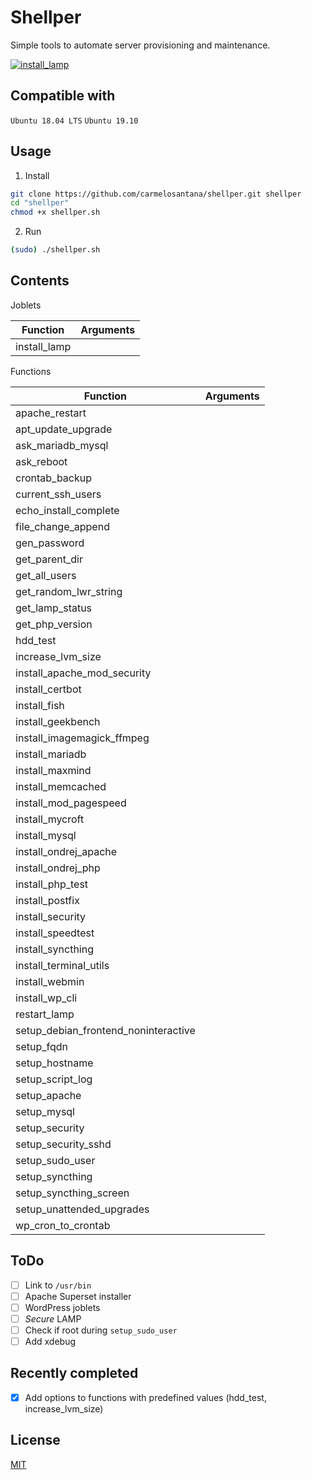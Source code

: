 # Shellper

Simple tools to automate server provisioning and maintenance.

[![install_lamp](https://raw.githubusercontent.com/carmelosantana/shellper-assets/master/install-lamp-v0.12.gif)](https://www.youtube.com/watch?v=RiqMoP9DCSU)

## Compatible with

`Ubuntu 18.04 LTS` `Ubuntu 19.10`

## Usage

1. Install

```bash
git clone https://github.com/carmelosantana/shellper.git shellper
cd "shellper"
chmod +x shellper.sh
```

2. Run

```bash
(sudo) ./shellper.sh
```

## Contents

Joblets

| Function | Arguments |
| --- | --- |
| install_lamp ||

Functions

| Function | Arguments |
| --- | --- |
| apache_restart ||
| apt_update_upgrade ||
| ask_mariadb_mysql ||
| ask_reboot ||
| crontab_backup ||
| current_ssh_users ||
| echo_install_complete ||
| file_change_append ||
| gen_password ||
| get_parent_dir ||
| get_all_users ||
| get_random_lwr_string ||
| get_lamp_status ||
| get_php_version ||
| hdd_test ||
| increase_lvm_size ||
| install_apache_mod_security ||
| install_certbot ||
| install_fish ||
| install_geekbench ||
| install_imagemagick_ffmpeg ||
| install_mariadb ||
| install_maxmind ||
| install_memcached ||
| install_mod_pagespeed ||
| install_mycroft ||
| install_mysql ||
| install_ondrej_apache ||
| install_ondrej_php ||
| install_php_test ||
| install_postfix ||
| install_security ||
| install_speedtest ||
| install_syncthing ||
| install_terminal_utils ||
| install_webmin ||
| install_wp_cli ||
| restart_lamp ||
| setup_debian_frontend_noninteractive ||
| setup_fqdn ||
| setup_hostname ||
| setup_script_log ||
| setup_apache ||
| setup_mysql ||
| setup_security ||
| setup_security_sshd ||
| setup_sudo_user ||
| setup_syncthing ||
| setup_syncthing_screen ||
| setup_unattended_upgrades ||
| wp_cron_to_crontab ||

## ToDo

- [ ] Link to `/usr/bin`
- [ ] Apache Superset installer
- [ ] WordPress joblets
- [ ] *Secure* LAMP
- [ ] Check if root during `setup_sudo_user`
- [ ] Add xdebug

## Recently completed

- [x] Add options to functions with predefined values (hdd_test, increase_lvm_size)

## License

[MIT](https://en.wikipedia.org/wiki/MIT_License)

